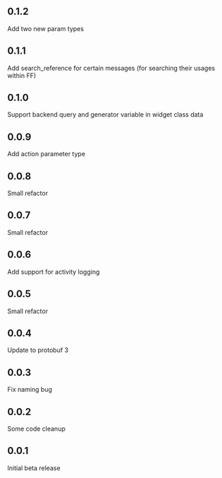 ## 0.1.2

Add two new param types

## 0.1.1

Add search_reference for certain messages (for searching their usages within FF)

## 0.1.0

Support backend query and generator variable in widget class data

## 0.0.9

Add action parameter type

## 0.0.8

Small refactor

## 0.0.7

Small refactor

## 0.0.6

Add support for activity logging

## 0.0.5

Small refactor

## 0.0.4

Update to protobuf 3 

## 0.0.3

Fix naming bug

## 0.0.2

Some code cleanup

## 0.0.1

Initial beta release
